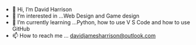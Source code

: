 - 👋 Hi, I’m David Harrison
- 👀 I’m interested in ...Web Design and Game design
- 🌱 I’m currently learning ...Python, how to use V S Code and how to use GitHub
- 📫 How to reach me ... davidjamesharrison@outlook.com

<!---
Taffbb/Taffbb is a ✨ special ✨ repository because its `README.md` (this file) appears on your GitHub profile.
You can click the Preview link to take a look at your changes.
--->

